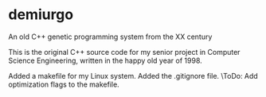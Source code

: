# demiurgo
An old C++ genetic programming system from the XX century

This is the original C++ source code for my senior project in Computer Science Engineering,
written in the happy old year of 1998.

Added a makefile for my Linux system.
Added the .gitignore file.
\ToDo: Add optimization flags to the makefile.
